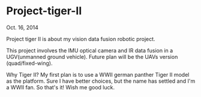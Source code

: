 Project-tiger-II
================


Oct. 16, 2014

Project tiger II is about my vision data fusion robotic project.

This project involves the IMU optical camera and IR data fusion in a UGV(unmanned ground vehicle). Future plan will be the UAVs version (quad/fixed-wing).

Why Tiger II? My first plan is to use a WWII german panther Tiger II model as the platform. Sure I have better choices, but the name has settled and I'm a WWII fan. So that's it! Wish me good luck.
